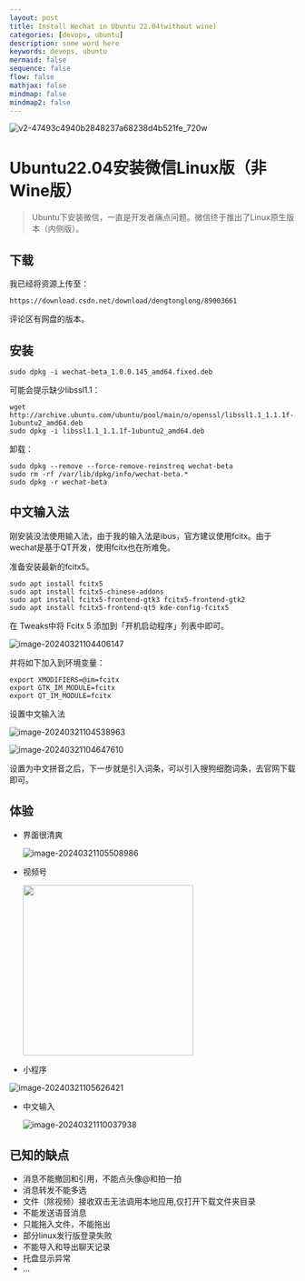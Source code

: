 ```yaml
---
layout: post
title: Install Wechat in Ubuntu 22.04(without wine)
categories: [devops, ubuntu]
description: some word here
keywords: devops, ubuntu
mermaid: false
sequence: false
flow: false
mathjax: false
mindmap: false
mindmap2: false
---
```




![v2-47493c4940b2848237a68238d4b521fe_720w](https://raw.githubusercontent.com/KingofHubGit/ImageFactory/main/Public/v2-47493c4940b2848237a68238d4b521fe_720w.jpg)

# Ubuntu22.04安装微信Linux版（非Wine版）

> Ubuntu下安装微信，一直是开发者痛点问题。微信终于推出了Linux原生版本（内侧版）。



## 下载

我已经将资源上传至：

```
https://download.csdn.net/download/dengtonglong/89003661
```

评论区有网盘的版本。



## 安装

```
sudo dpkg -i wechat-beta_1.0.0.145_amd64.fixed.deb 
```



可能会提示缺少libssl1.1：

```
wget http://archive.ubuntu.com/ubuntu/pool/main/o/openssl/libssl1.1_1.1.1f-1ubuntu2_amd64.deb 
sudo dpkg -i libssl1.1_1.1.1f-1ubuntu2_amd64.deb 
```



卸载：

```
sudo dpkg --remove --force-remove-reinstreq wechat-beta
sudo rm -rf /var/lib/dpkg/info/wechat-beta.*
sudo dpkg -r wechat-beta
```



## 中文输入法

刚安装没法使用输入法，由于我的输入法是ibus，官方建议使用fcitx。由于wechat是基于QT开发，使用fcitx也在所难免。

准备安装最新的fcitx5。

```
sudo apt install fcitx5
sudo apt install fcitx5-chinese-addons
sudo apt install fcitx5-frontend-gtk3 fcitx5-frontend-gtk2
sudo apt install fcitx5-frontend-qt5 kde-config-fcitx5
```

在 Tweaks中将 Fcitx 5 添加到「开机启动程序」列表中即可。

![image-20240321104406147](https://raw.githubusercontent.com/KingofHubGit/ImageFactory/main/Public/image-20240321104406147.png)

并将如下加入到环境变量：

```
export XMODIFIERS=@im=fcitx
export GTK_IM_MODULE=fcitx
export QT_IM_MODULE=fcitx
```

设置中文输入法

![image-20240321104538963](https://raw.githubusercontent.com/KingofHubGit/ImageFactory/main/Public/image-20240321104538963.png)

![image-20240321104647610](https://raw.githubusercontent.com/KingofHubGit/ImageFactory/main/Public/image-20240321104647610.png)



设置为中文拼音之后，下一步就是引入词条，可以引入搜狗细胞词条，去官网下载即可。



## 体验

- 界面很清爽

  ![image-20240321105508986](https://raw.githubusercontent.com/KingofHubGit/ImageFactory/main/Public/image-20240321105508986.png)

- 视频号

  <img src=https://raw.githubusercontent.com/KingofHubGit/ImageFactory/main/Public/image-20240321105555472.png width=300 height=300 />

- 小程序

![image-20240321105626421](https://raw.githubusercontent.com/KingofHubGit/ImageFactory/main/Public/image-20240321105626421.png)

- 中文输入

  ![image-20240321110037938](https://raw.githubusercontent.com/KingofHubGit/ImageFactory/main/Public/image-20240321110037938.png)



## 已知的缺点

- 消息不能撤回和引用，不能点头像@和拍一拍
- 消息转发不能多选
- 文件（除视频）接收双击无法调用本地应用,仅打开下载文件夹目录
- 不能发送语音消息
- 只能拖入文件，不能拖出
- 部分linux发行版登录失败
- 不能导入和导出聊天记录
- 托盘显示异常
-  ...









